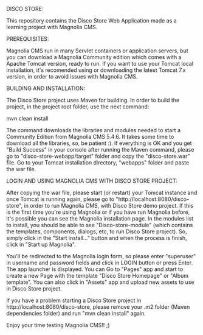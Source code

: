 DISCO STORE:

This repository contains the Disco Store Web Application made as a learning project with Magnolia CMS.

PREREQUISITES:

Magnolia CMS run in many Servlet containers or application servers, but you can download a Magnolia Community edition 
which comes with a Apache Tomcat version, ready to run. If you want to use your Tomcat local installation, it's recomended
using or downloading the latest Tomcat 7.x version, in order to avoid issues with Magnolia CMS.

BUILDING AND INSTALLATION:

The Disco Store project uses Maven for building. In order to build the project, in the project root folder, use the next command:

mvn clean install

The command downloads the libraries and modules needed to start a Community Edition from Magnolia CMS 5.4.6. It takes some time to 
download all the libraries, so, be patient :). If everything is OK and you get "Build Success" in your console after running the Maven 
command, please go to "disco-store-webapp/target" folder and copy the "disco-store.war" file. Go to your Tomcat installation directory,
"webapps" folder and paste the war file.

LOGIN AND USING MAGNOLIA CMS WITH DISCO STORE PROJECT:

After copying the war file, please start (or restart) your Tomcat instance and once Tomcat is running again, please go to 
"http://localhost:8080/disco-store", in order to run Magnolia CMS, with Disco Store demo project. If this is the first time you're using
Magnolia or if you have run Magnolia before, it's possible you can see the Magnolia installation page. In the modules list to install, you
should be able to see "Disco-store-module" (which contains the templates, components, dialogs, etc, to run Disco Store project). So, simply 
click in the "Start install..." button and when the process is finish, click in "Start up Magnolia".

You'll be redirected to the Magnolia login form, so please enter "superuser" in username and password fields and click in LOGIN button 
or press Enter. The app launcher is displayed. You can Go to "Pages" app and start to create a new Page with the template 
"Disco Store Homepage" or "Album template". You can also click in "Assets" app and upload new assets to use in Disco Store project.

If you have a problem starting a Disco Store project in http://localhost:8080/disco-store, please remove your .m2 folder (Maven dependencies
folder) and run "mvn clean install" again.

Enjoy your time testing Magnolia CMS!! ;)
